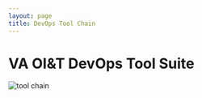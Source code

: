 ```yaml
---
layout: page
title: DevOps Tool Chain
---
```


# VA OI&T DevOps Tool Suite

![tool chain](https://department-of-veterans-affairs.github.io/DevOps-Coms-Public/public/images/tool-chain.png)
